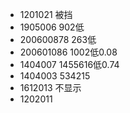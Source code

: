 - 1201021  被挡
- 1905006  902低
- 200600878 263低
- 200601086 1002低0.08
- 1404007  1455616低0.74
- 1404003  534215
- 1612013  不显示
- 1202011